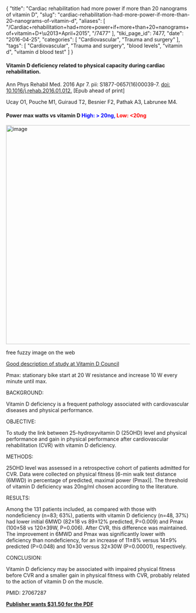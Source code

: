 {
    "title": "Cardiac rehabilitation had more power if more than 20 nanograms of vitamin D",
    "slug": "cardiac-rehabilitation-had-more-power-if-more-than-20-nanograms-of-vitamin-d",
    "aliases": [
        "/Cardiac+rehabilitation+had+more+power+if+more+than+20+nanograms+of+vitamin+D+\u2013+April+2015",
        "/7477"
    ],
    "tiki_page_id": 7477,
    "date": "2016-04-25",
    "categories": [
        "Cardiovascular",
        "Trauma and surgery"
    ],
    "tags": [
        "Cardiovascular",
        "Trauma and surgery",
        "blood levels",
        "vitamin d",
        "vitamin d blood test"
    ]
}


#### Vitamin D deficiency related to physical capacity during cardiac rehabilitation.

Ann Phys Rehabil Med. 2016 Apr 7. pii: S1877-0657(16)00039-7. [doi: 10.1016/j.rehab.2016.01.012.](https://doi.org/10.1016/j.rehab.2016.01.012.) <span>[Epub ahead of print]</span>

Ucay O1, Pouche M1, Guiraud T2, Besnier F2, Pathak A3, Labrunee M4.

#### Power max watts vs vitamin D <span style="color:#00F;">High: > 20ng,</span> <span style="color:#F00;">Low: <20ng</span>

<img src="https://d1bk1kqxc0sym.cloudfront.net/attachments/jpeg/cardio-rehab.jpg" alt="image" width="600">

free fuzzy image on the web

[Good description of study at Vitamin D Council](http://www.vitamindcouncil.org/blog/new-study-finds-vitamin-d-status-may-be-inversely-associated-with-physical-capacity-for-patients-undergoing-cardiac-rehabilitation/)

Pmax: stationary bike start at 20 W resistance and increase 10 W every minute until max.

BACKGROUND:

Vitamin D deficiency is a frequent pathology associated with cardiovascular diseases and physical performance.

OBJECTIVE:

To study the link between 25-hydroxyvitamin D (25OHD) level and physical performance and gain in physical performance after cardiovascular rehabilitation (CVR) with vitamin D deficiency.

METHODS:

25OHD level was assessed in a retrospective cohort of patients admitted for CVR. Data were collected on physical fitness <span>[6-min walk test distance (6MWD) in percentage of predicted, maximal power (Pmax)]</span>. The threshold of vitamin D deficiency was 20ng/ml chosen according to the literature.

RESULTS:

Among the 131 patients included, as compared with those with nondeficiency (n=83; 63%), patients with vitamin D deficiency (n=48, 37%) had lower initial 6MWD (82±18 vs 89±12% predicted, P=0.009) and Pmax (100±58 vs 120±39W, P=0.006). After CVR, this difference was maintained. The improvement in 6MWD and Pmax was significantly lower with deficiency than nondeficiency, for an increase of 11±8% versus 14±9% predicted (P=0.048) and 10±30 versus 32±30W (P=0.00001), respectively.

CONCLUSION:

Vitamin D deficiency may be associated with impaired physical fitness before CVR and a smaller gain in physical fitness with CVR, probably related to the action of vitamin D on the muscle.

PMID: 27067287

 **[Publisher wants $31.50 for the PDF](http://www.sciencedirect.com/science/article/pii/S1877065716000397?np=y)**